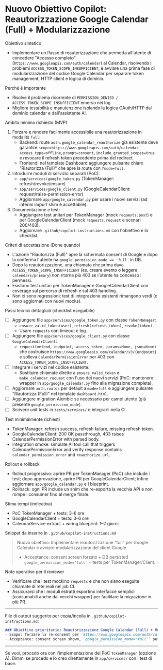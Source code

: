 # Nuovo Obiettivo Copilot: Reautorizzazione Google Calendar (Full) + Modularizzazione

Obiettivo sintetico
- Implementare un flusso di reautorizzazione che permetta all'utente di concedere "Accesso completo" (`https://www.googleapis.com/auth/calendar`) al Calendar, risolvendo i problemi `ACCESS_TOKEN_SCOPE_INSUFFICIENT`, e avviare una prima fase di modularizzazione del codice Google Calendar per separare token management, HTTP client e logica di dominio.

Perché è importante
- Risolve il problema ricorrente di `PERMISSION_DENIED / ACCESS_TOKEN_SCOPE_INSUFFICIENT` emerso nei log.
- Migliora testabilità e manutenzione isolando la logica OAuth/HTTP dal dominio calendar e dall'assistente AI.

Ambito minimo richiesto (MVP)
1. Forzare e rendere facilmente accessibile una reautorizzazione in modalità `full`:
   - Backend: route `auth.google_calendar_reauthorize` già esistente deve garantire `scope=https://www.googleapis.com/auth/calendar`, `access_type=offline`, `prompt=consent`, `include_granted_scopes=true` e revocare il refresh token precedente prima del redirect.
   - Frontend: nel template Dashboard aggiungere pulsante chiaro "Riautorizza (Full)" che apre la route con `?mode=full`.
2. Introdurre moduli di servizio separati (PoC):
   - `app/services/google_token.py` (TokenManager: refresh/revoke/ensure)
   - `app/services/google_client.py` (GoogleCalendarClient: request/raise-permission-error)
   - Aggiornare `app/google_calendar.py` per usare i nuovi servizi (ad interim import shim è accettabile).
3. Documentazione e test:
   - Aggiungere test unitari per TokenManager (mock `requests.post`) e per GoogleCalendarClient (mock `requests.request` e scenari 200/403).
   - Aggiornare `.github/copilot-instructions.md` con l'obiettivo e la checklist.

Criteri di accettazione (Done quando)
- L'azione "Riautorizza (Full)" apre la schermata consent di Google e dopo la conferma l'utente ha `google_permission_mode == 'full'` in DB.
- Dopo la reautorizzazione, una chiamata che prima dava `ACCESS_TOKEN_SCOPE_INSUFFICIENT` (es. creare evento o leggere `calendars/primary`) non ritorna più 403 se l'utente ha concesso i permessi.
- Esistono test unitari per TokenManager e GoogleCalendarClient con coverage sul percorso di refresh e sul 403 handling.
- Non ci sono regressioni: test di integrazione esistenti rimangono verdi (o sono aggiornati con nuovi mocks).

Passi tecnici dettagliati (checklist eseguibile)
- [ ] Aggiungere file `app/services/google_token.py` con classe `TokenManager`:
  - `ensure_valid_token(user)`, `refresh(refresh_token)`, `revoke(token)`.
  - Usare `requests` con timeout e log.
- [ ] Aggiungere file `app/services/google_client.py` con classe `GoogleCalendarClient`:
  - `request(method, endpoint, access_token, params=None, json=None)` che costruisce `https://www.googleapis.com/calendar/v3/{endpoint}` e solleva `CalendarPermissionError` per 403 con `ACCESS_TOKEN_SCOPE_INSUFFICIENT`.
- [ ] Integrare i servizi nel codice esistente:
  - Sostituire chiamate dirette a `ensure_valid_token` e `make_calendar_request` con l'uso dei nuovi servizi (PoC: mantenere wrapper in `app/google_calendar.py` fino alla migrazione completa).
- [ ] Aggiornare `auth.routes` per default a `mode=full` e aggiungere pulsante "Riautorizza (Full)" nel template `dashboard.html`.
- [ ] Aggiungere migration Alembic se necessario per campi utente (già presente `google_permission_mode`).
- [ ] Scrivere unit tests in `tests/services/` e integrarli nella CI.

Test minimalmente richiesti
- TokenManager: refresh success, refresh failure, missing refresh token.
- GoogleCalendarClient: 200 OK passthrough, 403 raises CalendarPermissionError with parsed body.
- Integration smoke: simulate AI tool call that triggers CalendarPermissionError and verify response contains `calendar_permission_error` and `reauthorize_url`.

Rollout e rollback
- Rollout progressivo: aprire PR per TokenManager (PoC) che include i test; dopo approvazione, aprire PR per GoogleCalendarClient; infine aggiornare `app/google_calendar.py` e i blueprint.
- Rollback: ogni PR include un shim che re-esporta la vecchia API e non rompe i consumer fino al merge finale.

Stima tempi (indicativa)
- PoC TokenManager + tests: 3–6 ore
- GoogleCalendarClient + tests: 3–6 ore
- CalendarService extract + wiring blueprint: 1–2 giorni

Snippet da inserire in `.github/copilot-instructions.md`
> Nuovo obiettivo: Implementare reautorizzazione "full" per Google Calendar e avviare modularizzazione del client Google.
> - Acceptance: consent screen forzato + DB persisted `google_permission_mode='full'` + tests per TokenManager/Client.

Note operative per il reviewer
- Verificare che i test mockino `requests` e che non siano eseguite chiamate di rete reali nel job CI.
- Assicurarsi che i moduli estratti esportino interfacce semplici (consumabili anche dai vecchi wrapper) per facilitare la migrazione in più PR.

-----

File di output suggerito per copia/incolla in `.github/copilot-instructions.md`:

```md
### Obiettivo prioritario: Reautorizzazione Google Calendar (Full) + Modularizzazione
- Scopo: forzare la re-consent per `https://www.googleapis.com/auth/calendar` e separare token management / HTTP client / business logic del calendario in servizi testabili.
- Acceptance: consent screen shown, `google_permission_mode='full'` persisted, 403 `ACCESS_TOKEN_SCOPE_INSUFFICIENT` risolto dopo reauth; unit tests per TokenManager e GoogleClient.
```

---

Se vuoi, procedo ora con l'implementazione del PoC `TokenManager` (opzione A). Dimmi se procedo e lo creo direttamente in `app/services/` con i test di base.